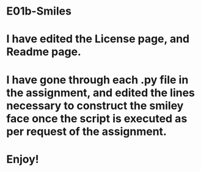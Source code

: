 # E01b-Smiles
# I have edited the License page, and Readme page.
# I have gone through each .py file in the assignment, and edited the lines necessary to construct the smiley face once the script is executed as per request of the assignment.

# Enjoy!
